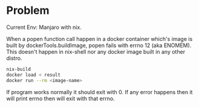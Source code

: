 # Problem

Current Env: Manjaro with nix.

When a popen function call happen in a docker container which's image is built by dockerTools.buildImage, popen fails with errno 12 (aka ENOMEM). 
This doesn't happen in nix-shell nor any docker image built in any other distro.

``` bash
nix-build
docker load < result
docker run --rm <image-name>
```

If program works normally it should exit with 0. If any error happens then it will print errno then will exit with that errno.